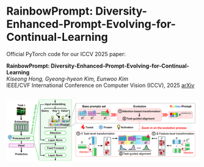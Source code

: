 # RainbowPrompt: Diversity-Enhanced-Prompt-Evolving-for-Continual-Learning

Official PyTorch code for our ICCV 2025 paper:

**RainbowPrompt: Diversity-Enhanced-Prompt-Evolving-for-Continual-Learning**  
*Kiseong Hong, Gyeong-hyeon Kim, Eunwoo Kim*  
IEEE/CVF International Conference on Computer Vision (ICCV), 2025 [arXiv](https://www.arxiv.org/abs/2507.22553)


![RainbowPrompt Overview](./Overview.png)
---

